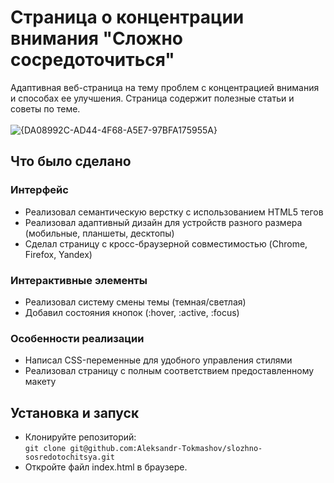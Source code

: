 # Страница о концентрации внимания "Сложно сосредоточиться"
Адаптивная веб-страница на тему проблем с концентрацией внимания и способах ее улучшения. Страница содержит полезные статьи и советы по теме.
<br><br>
![{DA08992C-AD44-4F68-A5E7-97BFA175955A}](https://github.com/user-attachments/assets/5a0825a4-8a7b-4982-8c74-9a82869380ad)
## Что было сделано 
### Интерфейс
- Реализовал семантическую верстку с использованием HTML5 тегов
- Реализовал адаптивный дизайн для устройств разного размера (мобильные, планшеты, десктопы)
- Сделал страницу с кросс-браузерной совместимостью (Chrome, Firefox, Yandex)
### Интерактивные элементы
- Реализовал систему смены темы (темная/светлая)
- Добавил состояния кнопок (:hover, :active, :focus)
### Особенности реализации
- Написал CSS-переменные для удобного управления стилями
- Реализовал страницу с полным соответствием предоставленному макету
## Установка и запуск
- Клонируйте репозиторий: \
`git clone git@github.com:Aleksandr-Tokmashov/slozhno-sosredotochitsya.git`
- Откройте файл index.html в браузере.

